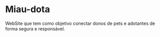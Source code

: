 # Miau-dota
WebSite que tem como objetivo conectar donos de pets e adotantes de forma segura e responsável.
